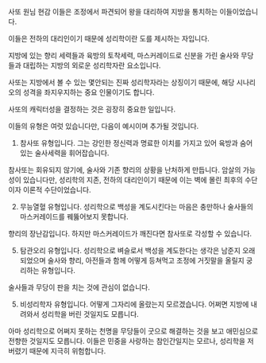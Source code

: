 사또 원님 현감 이들은 조정에서 파견되어 왕을 대리하여 지방을 통치하는 이들이었습니다.

이들은 전하의 대리인이기 때문에 성리학이란 도를 제시하는 자입니다.

지방에 있는 향리 세력들과 육방의 토착세력, 마스커레이드로 신분을 가린 술사와 무당들과 대립하는 지방의 외로운 성리학자란 요소입니다.

사또는 지방에서 볼 수 있는 몇안되는 진짜 성리학자라는 상징이기 때문에, 해당 시나리오의 성격을 좌지우지하는 중요 인물이기도 합니다. 

사또의 캐릭터성을 결정하는 것은 굉장히 중요한 일입니다.

이들의 유형은 여럿 있습니다만, 다음이 예시이며 추가될 것입니다.

1. 참사또 유형입니다. 그는 강인한 정신력과 명료한 이치를 가지고 있어 육방과 숨어있는 술사세력을 휘어잡습니다.

참사또는 회유되지 않기에, 술사와 기존 향리의 상황을 난처하게 만듭니다. 암살의 가능성이 있습니다만, 성리학의 지존, 전하의 대리인이기 때문에 이는 벽에 몰린 최후의 수단이자 이론적 수단이었습니다.

2. 무능열혈 유형입니다. 성리학으로 백성을 계도시킨다는 마음은 충만하나 술사들의 마스커레이드를 꿰뚫어보지 못합니다.

향리의 장난감입니다. 하지만 마스커레이드가 깨진다면 참사또로 각성할 수 있습니다.

5. 탐관오리 유형입니다. 성리학으로 벼슬로서 백성을 계도한다는 생각은 남준지 오래되었으며 술사와 향리, 아전들과 함께 어떻게 등쳐먹고 조정에 거짓말을 올릴지 궁리하는 유형입니다.

술사들과 무당이 판을 치는 것에 관심이 없습니다.

5. 비성리학자 유형입니다. 어떻게 그자리에 올랐는지 모르겠습니다. 어쩌면 지방에 내려와서 성리학을 버린 것일지도 모릅니다.

아마 성리학으로 어쩌지 못하는 천명을 무당들이 굿으로 해결하는 것을 보고 애민심으로 전향한 것일지도 모릅니다. 이들은 민중을 사랑하는 참인간일지는 모르나, 성리학을 저버렸기 때문에 지극히 위험합니다.
